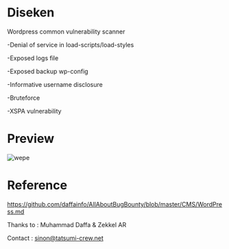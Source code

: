 # Diseken
Wordpress common vulnerability scanner


-Denial of service in load-scripts/load-styles


-Exposed logs file


-Exposed backup wp-config


-Informative username disclosure


-Bruteforce


-XSPA vulnerability


# Preview


![wepe](https://user-images.githubusercontent.com/39010800/128704841-fa4182dc-257d-49fa-af7c-5526859615eb.png)


# Reference


https://github.com/daffainfo/AllAboutBugBounty/blob/master/CMS/WordPress.md


Thanks to : Muhammad Daffa & Zekkel AR


Contact : sinon@tatsumi-crew.net

